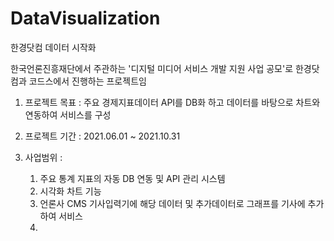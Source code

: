 # DataVisualization
한경닷컴 데이터 시작화 

한국언론진흥재단에서 주관하는 '디지털 미디어 서비스 개발 지원 사업 공모'로  한경닷컴과 코드스에서 진행하는 프로젝트임

1. 프로젝트 목표 : 주요 경제지표데이터 API를 DB화 하고 데이터를 바탕으로 차트와 연동하여 서비스를 구성

2. 프로젝트 기간 : 2021.06.01 ~ 2021.10.31

3. 사업범위 :
   1) 주요 통계 지표의 자동 DB 연동 및 API 관리 시스템 
   2) 시각화 차트 기능
   3) 언론사 CMS 기사입력기에 해당 데이터 및 추가데이터로 그래프를 기사에 추가하여 서비스
   4) 

